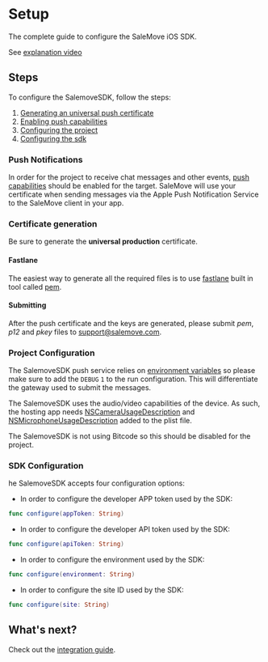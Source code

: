 # Setup

The complete guide to configure the SaleMove iOS SDK.

See [explanation video][7]

## Steps

To configure the SalemoveSDK, follow the steps:

1. [Generating an universal push certificate](#certificate-generation)
2. [Enabling push capabilities](#push-notifications)
3. [Configuring the project](#project-configuration)
4. [Configuring the sdk](#sdk-configuration)

### Push Notifications

In order for the project to receive chat messages and other events, [push capabilities][0] should be enabled for the target. SaleMove will use your certificate when sending messages via the Apple Push Notification Service to the SaleMove client in your app.

### Certificate generation

Be sure to generate the **universal production** certificate.

#### Fastlane

The easiest way to generate all the required files is to use [fastlane][1] built in tool called [pem][2].

#### Submitting

After the push certificate and the keys are generated, please submit *pem*, *p12* and *pkey* files to support@salemove.com.

### Project Configuration

The SalemoveSDK push service relies on [environment variables][3] so please make sure to add the `DEBUG` `1` to the run configuration. This will differentiate the gateway used to submit the messages.

The SalemoveSDK uses the audio/video capabilities of the device. As such, the hosting app needs [NSCameraUsageDescription][4] and [NSMicrophoneUsageDescription][5] added to the plist file.

The SalemoveSDK is not using Bitcode so this should be disabled for the project.

### SDK Configuration

he SalemoveSDK accepts four configuration options:

- In order to configure the developer APP token used by the SDK:
```swift
func configure(appToken: String)
```

- In order to configure the developer API token used by the SDK:
```swift
func configure(apiToken: String)
```

- In order to configure the environment used by the SDK:
```swift
func configure(environment: String)
```

- In order to configure the site ID used by the SDK:
```swift
func configure(site: String)
```

## What's next?

Check out the [integration guide][6].

[0]: https://developer.apple.com/library/content/documentation/IDEs/Conceptual/AppDistributionGuide/AddingCapabilities/AddingCapabilities.html 
[1]: https://docs.fastlane.tools
[2]: https://docs.fastlane.tools/actions/pem/
[3]: https://medium.com/@derrickho_28266/xcode-custom-environment-variables-681b5b8674ec
[4]: https://developer.apple.com/library/archive/documentation/General/Reference/InfoPlistKeyReference/Articles/CocoaKeys.html#//apple_ref/doc/uid/TP40009251-SW24
[5]: https://developer.apple.com/library/archive/documentation/General/Reference/InfoPlistKeyReference/Articles/CocoaKeys.html#//apple_ref/doc/uid/TP40009251-SW25
[6]: ./2017-11-28-Enhancing+Your+iOS+Application+With+Salmove+SDK.md
[7]: https://drive.google.com/open?id=13OppFV2wN3OvM8Iod--MC1f34oww30mG

